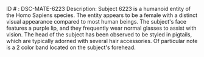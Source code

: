ID # : DSC-MATE-6223
Description: Subject 6223 is a humanoid entity of the Homo Sapiens species. The entity appears to be a female with a distinct visual appearance compared to most human beings. The subject's face features a purple lip, and they frequently wear normal glasses to assist with vision. The head of the subject has been observed to be styled in pigtails, which are typically adorned with several hair accessories. Of particular note is a 2 color band located on the subject's forehead.